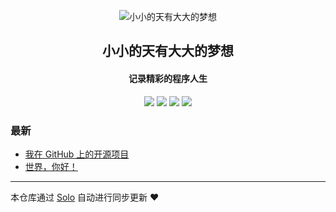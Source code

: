 <p align="center"><img alt="小小的天有大大的梦想" src="https://static.b3log.org/images/brand/solo-32.png"></p><h2 align="center">
小小的天有大大的梦想
</h2>

<h4 align="center">记录精彩的程序人生</h4>
<p align="center"><a title="小小的天有大大的梦想" target="_blank" href="https://github.com/gitzzzf/solo-blog"><img src="https://img.shields.io/github/last-commit/gitzzzf/solo-blog.svg?style=flat-square&color=FF9900"></a>
<a title="GitHub repo size in bytes" target="_blank" href="https://github.com/gitzzzf/solo-blog"><img src="https://img.shields.io/github/repo-size/gitzzzf/solo-blog.svg?style=flat-square"></a>
<a title="Solo Version" target="_blank" href="https://github.com/b3log/solo/releases"><img src="https://img.shields.io/badge/solo-3.6.5-f1e05a.svg?style=flat-square&color=blueviolet"></a>
<a title="Hits" target="_blank" href="https://github.com/b3log/hits"><img src="https://hits.b3log.org/gitzzzf/solo-blog.svg"></a></p>

### 最新

* [我在 GitHub 上的开源项目](http://www.deepsleep.top/my-github-repos)
* [世界，你好！](http://www.deepsleep.top/hello-solo)



---

本仓库通过 [Solo](https://github.com/b3log/solo) 自动进行同步更新 ❤️ 